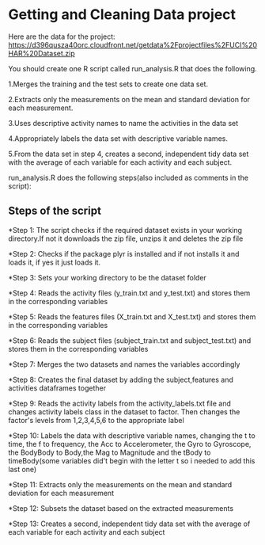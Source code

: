 # Getting and Cleaning Data project

Here are the data for the project: 
https://d396qusza40orc.cloudfront.net/getdata%2Fprojectfiles%2FUCI%20HAR%20Dataset.zip 

 You should create one R script called run_analysis.R that does the following. 

1.Merges the training and the test sets to create one data set.

2.Extracts only the measurements on the mean and standard deviation for each measurement. 

3.Uses descriptive activity names to name the activities in the data set

4.Appropriately labels the data set with descriptive variable names. 

5.From the data set in step 4, creates a second, independent tidy data set with the average of each variable for each activity and each subject.

run_analysis.R does the following steps(also included as comments in the script):

## Steps of the script

*Step 1: The script checks if the required dataset exists in your working directory.If not it downloads the zip file, unzips it and deletes the zip file

*Step 2: Checks if the package plyr is installed and if not installs it and loads it, if yes it just loads it.

*Step 3: Sets your working directory to be the dataset folder

*Step 4: Reads the activity files (y_train.txt and y_test.txt) and stores them in the corresponding variables

*Step 5: Reads the features files (X_train.txt and X_test.txt) and stores them in the corresponding variables

*Step 6: Reads the subject files (subject_train.txt and subject_test.txt) and stores them in the corresponding variables

*Step 7: Merges the two datasets and names the variables accordingly

*Step 8: Creates the final dataset by adding the subject,features and activities dataframes together

*Step 9: Reads the activity labels from the activity_labels.txt file and changes activity labels class in the dataset to 
factor. Then changes the factor's levels from 1,2,3,4,5,6 to the appropriate label

*Step 10: Labels the data with descriptive variable names, changing the t to time, the f to frequency, the Acc to Accelerometer, the Gyro to Gyroscope, the BodyBody to Body,the Mag to Magnitude and the tBody to timeBody(some variables did't begin with the letter t so i needed to add this last one)

*Step 11: Extracts only the measurements on the mean and standard deviation for each measurement

*Step 12: Subsets the dataset based on the extracted measurements

*Step 13: Creates a second, independent tidy data set with the average of each variable for each activity and each subject
